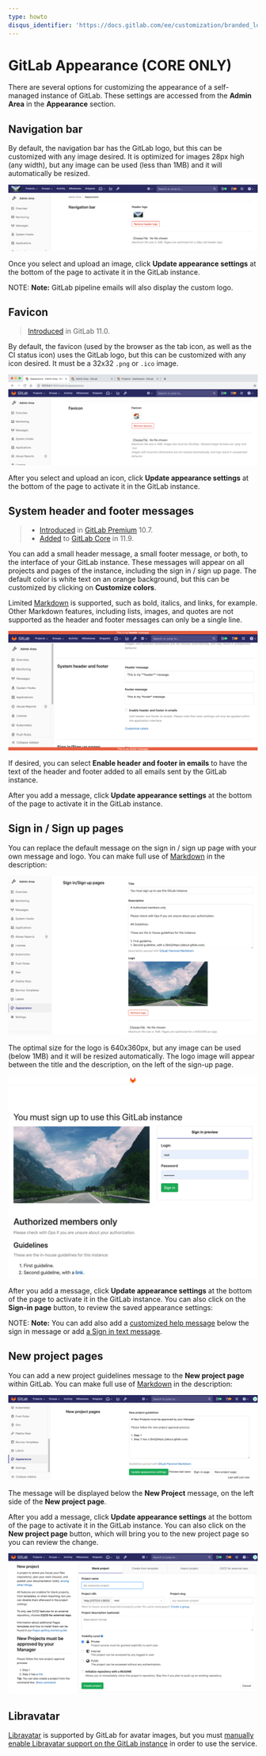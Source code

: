 ```yaml
---
type: howto
disqus_identifier: 'https://docs.gitlab.com/ee/customization/branded_login_page.html'
---
```


# GitLab Appearance **(CORE ONLY)**

There are several options for customizing the appearance of a self-managed instance
of GitLab. These settings are accessed from the **Admin Area** in the **Appearance**
section.

## Navigation bar

By default, the navigation bar has the GitLab logo, but this can be customized with
any image desired. It is optimized for images 28px high (any width), but any image can be
used (less than 1MB) and it will automatically be resized.

![Navigation bar header logo screenshot](img/appearance_header_logo_v12_3.png)

Once you select and upload an image, click **Update appearance settings** at the bottom
of the page to activate it in the GitLab instance.

NOTE: **Note:**
GitLab pipeline emails will also display the custom logo.

## Favicon

> [Introduced](https://gitlab.com/gitlab-org/gitlab-foss/-/merge_requests/14497) in GitLab 11.0.

By default, the favicon (used by the browser as the tab icon, as well as the CI status icon)
uses the GitLab logo, but this can be customized with any icon desired. It must be a
32x32 `.png` or `.ico` image.

![favicon screenshot](img/appearance_favicon_v12_3.png)

After you select and upload an icon, click **Update appearance settings** at the bottom
of the page to activate it in the GitLab instance.

## System header and footer messages

> - [Introduced](https://gitlab.com/gitlab-org/gitlab/-/issues/5023) in [GitLab Premium](https://about.gitlab.com/pricing/) 10.7.
> - [Added](https://gitlab.com/gitlab-org/gitlab-foss/-/issues/55057) to [GitLab Core](https://about.gitlab.com/pricing/) in 11.9.

You can add a small header message, a small footer message, or both, to the interface
of your GitLab instance. These messages will appear on all projects and pages of the
instance, including the sign in / sign up page. The default color is white text on
an orange background, but this can be customized by clicking on **Customize colors**.

Limited [Markdown](../markdown.md) is supported, such as bold, italics, and links, for
example. Other Markdown features, including lists, images, and quotes are not supported
as the header and footer messages can only be a single line.

![header and footer screenshot](img/appearance_header_footer_v12_3.png)

If desired, you can select **Enable header and footer in emails** to have the text of
the header and footer added to all emails sent by the GitLab instance.

After you add a message, click **Update appearance settings** at the bottom of the page
to activate it in the GitLab instance.

## Sign in / Sign up pages

You can replace the default message on the sign in / sign up page with your own message
and logo. You can make full use of [Markdown](../markdown.md) in the description:

![sign in message screenshot](img/appearance_sign_in_v12_3.png)

The optimal size for the logo is 640x360px, but any image can be used (below 1MB)
and it will be resized automatically. The logo image will appear between the title and
the description, on the left of the sign-up page.

![sign in message preview screenshot](img/appearance_sign_in_preview_v12_3.png)

After you add a message, click **Update appearance settings** at the bottom of the page
to activate it in the GitLab instance. You can also click on the **Sign-in page** button,
to review the saved appearance settings:

NOTE: **Note:**
You can add also add a [customized help message](settings/help_page.md) below the sign in message or add [a Sign in text message](settings/sign_in_restrictions.html#sign-in-information).

## New project pages

You can add a new project guidelines message to the **New project page** within GitLab.
You can make full use of [Markdown](../markdown.md) in the description:

![new project message screenshot](img/appearance_new_project_v12_3.png)

The message will be displayed below the **New Project** message, on the left side
of the **New project page**.

After you add a message, click **Update appearance settings** at the bottom of the page
to activate it in the GitLab instance. You can also click on the **New project page**
button, which will bring you to the new project page so you can review the change.

![new project message preview screenshot](img/appearance_new_project_preview_v12_3.png)

## Libravatar

[Libravatar](https://www.libravatar.org) is supported by GitLab for avatar images, but you must
[manually enable Libravatar support on the GitLab instance](../../administration/libravatar.md)
in order to use the service.

<!-- ## Troubleshooting

Include any troubleshooting steps that you can foresee. If you know beforehand what issues
one might have when setting this up, or when something is changed, or on upgrading, it's
important to describe those, too. Think of things that may go wrong and include them here.
This is important to minimize requests for support, and to avoid doc comments with
questions that you know someone might ask.

Each scenario can be a third-level heading, e.g. `### Getting error message X`.
If you have none to add when creating a doc, leave this section in place
but commented out to help encourage others to add to it in the future. -->
